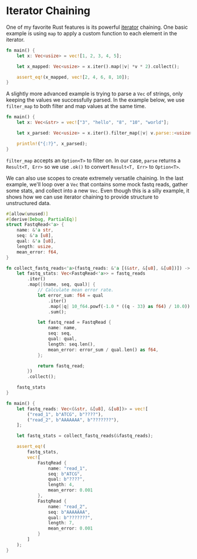 # Iterator Chaining
One of my favorite Rust features is its powerful [iterator](https://doc.rust-lang.org/std/iter/trait.Iterator.html) chaining. One basic example is using `map` to apply a custom function to each element in the iterator.

```rust
fn main() {
    let x: Vec<usize> = vec![1, 2, 3, 4, 5];

    let x_mapped: Vec<usize> = x.iter().map(|v| *v * 2).collect();

    assert_eq!(x_mapped, vec![2, 4, 6, 8, 10]);
}
```

A slightly more advanced example is trying to parse a `Vec` of strings, only keeping the values we successfully parsed. In the example below, we use `filter_map` to both filter and map values at the same time.


```rust
fn main() {
    let x: Vec<&str> = vec!["3", "hello", "8", "10", "world"];

    let x_parsed: Vec<usize> = x.iter().filter_map(|v| v.parse::<usize>().ok()).collect();

    println!("{:?}", x_parsed);
}
```

`filter_map` accepts an `Option<T>` to filter on. In our case, `parse` returns a `Result<T, Err>` so we use `.ok()` to convert `Result<T, Err>` to `Option<T>`.

We can also use scopes to create extremely versatile chaining. In the last example, we'll loop over a `Vec` that contains some mock fastq reads, gather some stats, and collect into a new `Vec`. Even though this is a silly example, it shows how we can use iterator chaining to provide structure to unstructured data.

```rust
#[allow(unused)]
#[derive(Debug, PartialEq)]
struct FastqRead<'a> {
    name: &'a str,
    seq: &'a [u8],
    qual: &'a [u8],
    length: usize,
    mean_error: f64,
}

fn collect_fastq_reads<'a>(fastq_reads: &'a [(&str, &[u8], &[u8])]) -> Vec<FastqRead<'a>> {
    let fastq_stats: Vec<FastqRead<'a>> = fastq_reads
        .iter()
        .map(|(name, seq, qual)| {
            // Calculate mean error rate.
            let error_sum: f64 = qual
                .iter()
                .map(|q| 10_f64.powf(-1.0 * ((q - 33) as f64) / 10.0))
                .sum();

            let fastq_read = FastqRead {
                name: name,
                seq: seq,
                qual: qual,
                length: seq.len(),
                mean_error: error_sum / qual.len() as f64,
            };

            return fastq_read;
        })
        .collect();

    fastq_stats
}

fn main() {
    let fastq_reads: Vec<(&str, &[u8], &[u8])> = vec![
        ("read_1", b"ATCG", b"????"),
        ("read_2", b"AAAAAAA", b"???????"),
    ];

    let fastq_stats = collect_fastq_reads(&fastq_reads);

    assert_eq!(
        fastq_stats,
        vec![
            FastqRead {
                name: "read_1",
                seq: b"ATCG",
                qual: b"????",
                length: 4,
                mean_error: 0.001
            },
            FastqRead {
                name: "read_2",
                seq: b"AAAAAAA",
                qual: b"???????",
                length: 7,
                mean_error: 0.001
            }
        ]
    );
}
```
